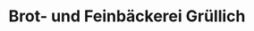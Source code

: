 ---
title: "Brot- und Feinbäckerei Grüllich"
url: /eibenstock/brot-und-feinbaeckerei-gruellich/
shop: Bäckerei
---